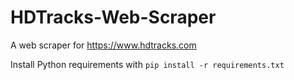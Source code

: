 # HDTracks-Web-Scraper

A web scraper for https://www.hdtracks.com

Install Python requirements with `pip install -r requirements.txt`
